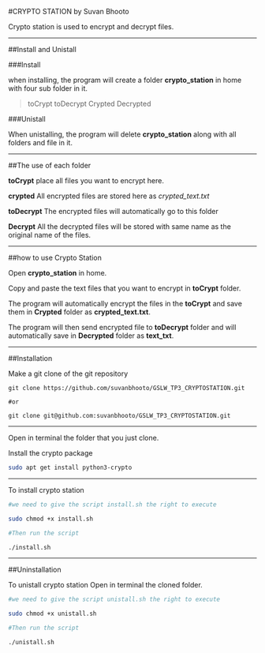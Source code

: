 #CRYPTO STATION by Suvan Bhooto

Crypto station is used to encrypt and decrypt files.


***

##Install and Unistall


###Install

when installing, the program will create a folder **crypto_station** in home with four sub folder in it. 

>toCrypt
>toDecrypt
>Crypted
>Decrypted


###Unistall

When unistalling, the program will delete **crypto_station** along with all folders and file in it.



***

##The use of each folder

**toCrypt** place all files you want to encrypt here.

**crypted** All encrypted files are stored here as *crypted_text.txt*

**toDecrypt** The encrypted files will automatically go to this folder

**Decrypt** All the decrypted files will be stored with same name as the original name of the files. 


***


##how to use Crypto Station

Open **crypto_station** in home.
 
Copy and paste the text files that you want to encrypt in **toCrypt** folder.

The program will automatically encrypt the files in the **toCrypt** and save them in **Crypted** folder as **crypted_text.txt**.

The program will then send encrypted file to **toDecrypt** folder and will automatically save in **Decrypted** folder as **text_txt**. 


***




##Installation

Make a git clone of the git repository

```
git clone https://github.com/suvanbhooto/GSLW_TP3_CRYPTOSTATION.git

#or

git clone git@github.com:suvanbhooto/GSLW_TP3_CRYPTOSTATION.git
```


***

Open in terminal the folder that you just clone.

Install the crypto package

```bash
sudo apt get install python3-crypto
```


***

To install crypto station

```bash
#we need to give the script install.sh the right to execute

sudo chmod +x install.sh 

#Then run the script

./install.sh
```



***

##Uninstallation 

To unistall crypto station
Open in terminal the cloned folder.

```bash
#we need to give the script unistall.sh the right to execute

sudo chmod +x unistall.sh  

#Then run the script

./unistall.sh 
```





